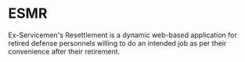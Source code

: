# ESMR
Ex-Servicemen's Resettlement is a dynamic web-based application for retired defense personnels willing to do an intended job as per their convenience after their retirement.
